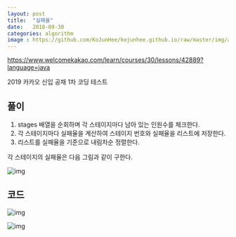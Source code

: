 ```yaml
---
layout: post
title:  "실패율"
date:   2018-09-30
categories: algorithm
image : https://github.com/KoJunHee/kojunhee.github.io/raw/master/img/algorithm.png
---
```


<https://www.welcomekakao.com/learn/courses/30/lessons/42889?language=java>

2019 카카오 신입 공채 1차 코딩 테스트

## 풀이

1. stages 배열을 순회하며 각 스테이지마다 남아 있는 인원수를 체크한다.
2. 각 스테이지마다 실패율을 계산하여 스테이지 번호와 실패율을 리스트에 저장한다.
3. 리스트를 실패율을 기준으로 내림차순 정렬한다.



각 스테이지의 실패율은 다음 그림과 같이 구한다.

![img](https://github.com/KoJunHee/kojunhee.github.io/raw/master/img/failStage01.png)

## 코드

![img](https://github.com/KoJunHee/kojunhee.github.io/raw/master/img/failStage02.png)

![img](https://github.com/KoJunHee/kojunhee.github.io/raw/master/img/failStage03.png)